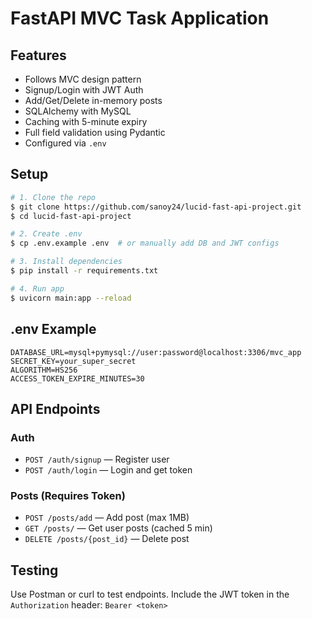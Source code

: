 # FastAPI MVC Task Application

## Features

- Follows MVC design pattern
- Signup/Login with JWT Auth
- Add/Get/Delete in-memory posts
- SQLAlchemy with MySQL
- Caching with 5-minute expiry
- Full field validation using Pydantic
- Configured via `.env`

## Setup

```bash
# 1. Clone the repo
$ git clone https://github.com/sanoy24/lucid-fast-api-project.git
$ cd lucid-fast-api-project

# 2. Create .env
$ cp .env.example .env  # or manually add DB and JWT configs

# 3. Install dependencies
$ pip install -r requirements.txt

# 4. Run app
$ uvicorn main:app --reload
```

## .env Example

```
DATABASE_URL=mysql+pymysql://user:password@localhost:3306/mvc_app
SECRET_KEY=your_super_secret
ALGORITHM=HS256
ACCESS_TOKEN_EXPIRE_MINUTES=30
```

## API Endpoints

### Auth

- `POST /auth/signup` — Register user
- `POST /auth/login` — Login and get token

### Posts (Requires Token)

- `POST /posts/add` — Add post (max 1MB)
- `GET /posts/` — Get user posts (cached 5 min)
- `DELETE /posts/{post_id}` — Delete post

## Testing

Use Postman or curl to test endpoints. Include the JWT token in the `Authorization` header: `Bearer <token>`

